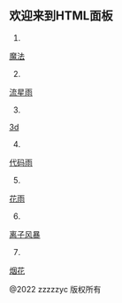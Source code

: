## 欢迎来到HTML面板

1.
[魔法](https://zzzzzyc.github.io/qwq)

2.
[流星雨](https://zzzzzyc.github.io/54188)

3.
[3d](https://zzzzzyc.github.io/3d_dg)

4.
[代码雨](https://zzzzzyc.github.io/dmy)

5.
[花雨](https://zzzzzyc.github.io/fr)

6.
[离子风暴](https://zzzzzyc.github.io/lzfb)

7.
[烟花](https://zzzzzyc.github.io/yh)

@2022 zzzzzyc 版权所有
